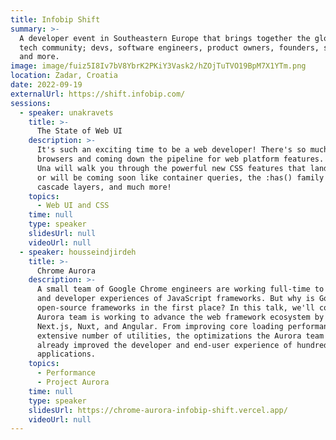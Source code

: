 ```yaml
---
title: Infobip Shift
summary: >-
  A developer event in Southeastern Europe that brings together the global
  tech community; devs, software engineers, product owners, founders, startups
  and more.
image: image/fuiz5I8Iv7bV8YbrK2PKiY3Vask2/hZOjTuTVO19BpM7X1YTm.png
location: Zadar, Croatia
date: 2022-09-19
externalUrl: https://shift.infobip.com/
sessions:
  - speaker: unakravets
    title: >-
      The State of Web UI
    description: >-
      It's such an exciting time to be a web developer! There's so much landing in
      browsers and coming down the pipeline for web platform features. In this talk,
      Una will walk you through the powerful new CSS features that landed in 2022
      or will be coming soon like container queries, the :has() family selector,
      cascade layers, and much more!
    topics:
      - Web UI and CSS
    time: null
    type: speaker
    slidesUrl: null
    videoUrl: null
  - speaker: housseindjirdeh
    title: >-
      Chrome Aurora
    description: >-
      A small team of Google Chrome engineers are working full-time to improve both the user
      and developer experiences of JavaScript frameworks. But why is Google trying to improve
      open-source frameworks in the first place? In this talk, we'll cover how the Chrome
      Aurora team is working to advance the web framework ecosystem by collaborating with
      Next.js, Nuxt, and Angular. From improving core loading performance to providing an
      extensive number of utilities, the optimizations the Aurora team have landed have
      already improved the developer and end-user experience of hundreds of thousands of
      applications.
    topics:
      - Performance
      - Project Aurora
    time: null
    type: speaker
    slidesUrl: https://chrome-aurora-infobip-shift.vercel.app/
    videoUrl: null
---
```

